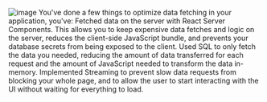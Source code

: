 ![image](https://github.com/stringsArraysObjects/nextjs-dashboard/assets/128002915/5376f185-e90a-4405-b9b2-b88513776228)
You've done a few things to optimize data fetching in your application, you've:
Fetched data on the server with React Server Components. This allows you to keep expensive data fetches and logic on the server, reduces the client-side JavaScript bundle, and prevents your database secrets from being exposed to the client.
Used SQL to only fetch the data you needed, reducing the amount of data transferred for each request and the amount of JavaScript needed to transform the data in-memory.
Implemented Streaming to prevent slow data requests from blocking your whole page, and to allow the user to start interacting with the UI without waiting for everything to load.